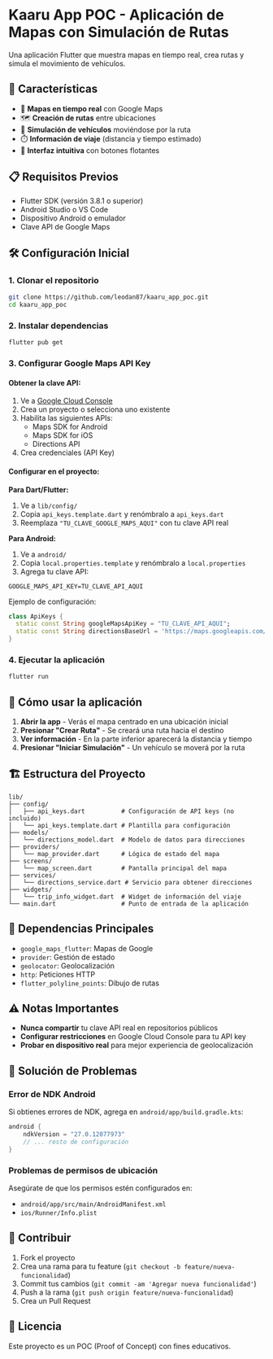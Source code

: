 # Kaaru App POC - Aplicación de Mapas con Simulación de Rutas

Una aplicación Flutter que muestra mapas en tiempo real, crea rutas y simula el movimiento de vehículos.

## 🚀 Características

- 📍 **Mapas en tiempo real** con Google Maps
- 🗺️ **Creación de rutas** entre ubicaciones
- 🚗 **Simulación de vehículos** moviéndose por la ruta
- ⏱️ **Información de viaje** (distancia y tiempo estimado)
- 📱 **Interfaz intuitiva** con botones flotantes

## 📋 Requisitos Previos

- Flutter SDK (versión 3.8.1 o superior)
- Android Studio o VS Code
- Dispositivo Android o emulador
- Clave API de Google Maps

## 🛠️ Configuración Inicial

### 1. Clonar el repositorio
```bash
git clone https://github.com/leodan87/kaaru_app_poc.git
cd kaaru_app_poc
```

### 2. Instalar dependencias
```bash
flutter pub get
```

### 3. Configurar Google Maps API Key

#### Obtener la clave API:
1. Ve a [Google Cloud Console](https://console.cloud.google.com/)
2. Crea un proyecto o selecciona uno existente
3. Habilita las siguientes APIs:
   - Maps SDK for Android
   - Maps SDK for iOS  
   - Directions API
4. Crea credenciales (API Key)

#### Configurar en el proyecto:

**Para Dart/Flutter:**
1. Ve a `lib/config/`
2. Copia `api_keys.template.dart` y renómbralo a `api_keys.dart`
3. Reemplaza `"TU_CLAVE_GOOGLE_MAPS_AQUI"` con tu clave API real

**Para Android:**
1. Ve a `android/`
2. Copia `local.properties.template` y renómbralo a `local.properties`
3. Agrega tu clave API:
```properties
GOOGLE_MAPS_API_KEY=TU_CLAVE_API_AQUI
```

Ejemplo de configuración:

```dart
class ApiKeys {
  static const String googleMapsApiKey = "TU_CLAVE_API_AQUI";
  static const String directionsBaseUrl = 'https://maps.googleapis.com/maps/api/directions/json';
}
```

### 4. Ejecutar la aplicación
```bash
flutter run
```

## 📱 Cómo usar la aplicación

1. **Abrir la app** - Verás el mapa centrado en una ubicación inicial
2. **Presionar "Crear Ruta"** - Se creará una ruta hacia el destino
3. **Ver información** - En la parte inferior aparecerá la distancia y tiempo
4. **Presionar "Iniciar Simulación"** - Un vehículo se moverá por la ruta

## 🏗️ Estructura del Proyecto

```
lib/
├── config/
│   ├── api_keys.dart          # Configuración de API keys (no incluido)
│   └── api_keys.template.dart # Plantilla para configuración
├── models/
│   └── directions_model.dart  # Modelo de datos para direcciones
├── providers/
│   └── map_provider.dart      # Lógica de estado del mapa
├── screens/
│   └── map_screen.dart        # Pantalla principal del mapa
├── services/
│   └── directions_service.dart # Servicio para obtener direcciones
├── widgets/
│   └── trip_info_widget.dart  # Widget de información del viaje
└── main.dart                  # Punto de entrada de la aplicación
```

## 🔧 Dependencias Principales

- `google_maps_flutter`: Mapas de Google
- `provider`: Gestión de estado
- `geolocator`: Geolocalización
- `http`: Peticiones HTTP
- `flutter_polyline_points`: Dibujo de rutas

## ⚠️ Notas Importantes

- **Nunca compartir** tu clave API real en repositorios públicos
- **Configurar restricciones** en Google Cloud Console para tu API key
- **Probar en dispositivo real** para mejor experiencia de geolocalización

## 🐛 Solución de Problemas

### Error de NDK Android
Si obtienes errores de NDK, agrega en `android/app/build.gradle.kts`:
```kotlin
android {
    ndkVersion = "27.0.12077973"
    // ... resto de configuración
}
```

### Problemas de permisos de ubicación
Asegúrate de que los permisos estén configurados en:
- `android/app/src/main/AndroidManifest.xml`
- `ios/Runner/Info.plist`

## 👥 Contribuir

1. Fork el proyecto
2. Crea una rama para tu feature (`git checkout -b feature/nueva-funcionalidad`)
3. Commit tus cambios (`git commit -am 'Agregar nueva funcionalidad'`)
4. Push a la rama (`git push origin feature/nueva-funcionalidad`)
5. Crea un Pull Request

## 📄 Licencia

Este proyecto es un POC (Proof of Concept) con fines educativos.
